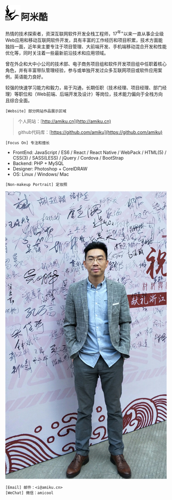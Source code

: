 # ![](./icon-48x48.png)[](#阿米酷)阿米酷

热情的技术探索者，资深互联网软件开发全栈工程师，17<sup>年+</sup>以来一直从事企业级Web应用和移动互联网软件开发，具有丰富的工作经历和项目积累，技术方面能独挡一面，近年来主要专注于项目管理、大前端开发、手机端移动混合开发和性能优化等，同时关注着一些最新前沿技术和应用领域。

曾在外企和大中小公司的技术部、电子商务项目组和软件开发项目组中任职着核心角色，并有丰富带队管理经验，参与或单独开发过众多互联网项目或软件应用案例，英语能力良好。
       
较强的快速学习能力和毅力，易于沟通，长期任职（技术经理、项目经理、部门经理）等职位和（Web前端、后端开发及设计）等岗位，技术能力偏向于全栈方向且综合全面。

```
[Website] 部分网站作品展示区域
```
> 个人网站：[http://amiku.cn](http://amiku.cn)
>
> github代码库：[https://github.com/amiku](https://github.com/amiku)

```
[Focus On] 专注和擅长  
```

*   FrontEnd: JavaScript / ES6 / React / React Native / WebPack / HTML(5) / CSS(3) / SASS(LESS) / jQuery / Cordova / BootStrap
*   Backend: PHP + MySQL
*   Designer: Photoshop + CorelDRAW
*   OS: Linux / Windows/ Mac

```
[Non-makeup Portrait] 定妆照
```

![](./photo-640x1138.jpg)

```
[Email] 邮件：<i@amiku.cn>
[WeChat] 微信：amicool
```
<div style="display:none"><script type="text/javascript">var cnzz_protocol = (("https:" == document.location.protocol) ? " https://" : " http://");document.write(unescape("%3Cspan id='cnzz_stat_icon_978774'%3E%3C/span%3E%3Cscript src='" + cnzz_protocol + "s13.cnzz.com/stat.php%3Fid%3D978774' type='text/javascript'%3E%3C/script%3E"));</script></div>